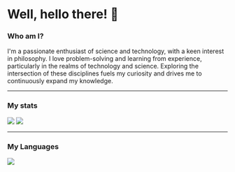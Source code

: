 # Well, hello there! 👋


### Who am I?

I'm a passionate enthusiast of science and technology, with a keen interest in philosophy. I love problem-solving and learning from experience, particularly in the realms of technology and science. Exploring the intersection of these disciplines fuels my curiosity and drives me to continuously expand my knowledge.

---

### My stats
<img src="https://github-readme-stats-eight-theta.vercel.app/api?username=SolutionsCrafter&show_icons=true&theme=algolia&include_all_commits=true&count_private=true"/>
<img src="https://github-readme-stats.vercel.app/api/top-langs?username=SolutionsCrafter&langs_count=10&show_icons=true&locale=en&layout=compact&theme=algolia"/>

---

### My Languages
 <a href="https://skillicons.dev">
    <img src="https://skillicons.dev/icons?i=git,bootstrap,c,css,discord,express,figma,firebase,github,html,java,js,kotlin,mongodb,mysql,nodejs,react,tailwind" />
  </a>


 







